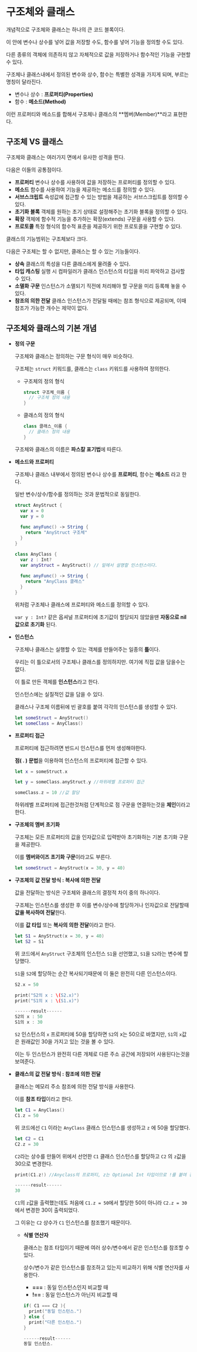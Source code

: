 # 구조체와 클래스

개념적으로 구조체와 클래스는 하나의 큰 코드 블록이다.

이 안에 변수나 상수를 넣어 값을 저장할 수도, 함수를 넣어 기능을 정의할 수도 있다.

다른 종류의 객체에 의존하지 않고 자체적으로  값을 저장하거나 함수적인 기능을 구현할 수 있다.

구조체나 클래스내에서 정의된 변수와 상수, 함수는 특별한 성격을 가지게 되며, 부르는 명칭이 달라진다.

* 변수나 상수 : **프로퍼티(Properties)**
* 함수 : **메소드(Method)**

이런 프로퍼티와 메소드를 합해서 구조체나 클래스의 **멤버(Member)**라고 표현한다.



## 구조체 VS 클래스

구조체와 클래스는 여러가지 면에서 유사한 성격을 띈다.

다음은 이들의 공통점이다.

* **프로퍼티**                변수나 상수를 사용하여 값을 저장하는 프로퍼티를 정의할 수 있다.
* **메소드**                   함수를 사용하여 기능을 제공하는 메소드를 정의할 수 있다.
* **서브스크립트**          속성값에 접근할 수 있는 방법을 제공하는 서브스크립트를 정의할 수 있다.
* **초기화 블록**            객체를 원하는 초기 상태로 설정해주는 초기화 블록을 정의할 수 있다. 
* **확장**                      객체에 함수적 기능을 추가하는 확장(extends) 구문을 사용할 수 있다.
* **프로토콜**                특정 형식의 함수적 표준을 제공하기 위한 프로토콜을 구현할 수 있다.



클래스의 기능범위는 구조체보다 크다.

다음은 구조체는 할 수 없지만, 클래스는 할 수 있는 기능들이다.

* **상속**                      클래스의 특성을 다른 클래스에게 물려줄 수 있다.
* **타입 캐스팅**           실행 시 컴파일러가 클래스 인스턴스의 타입을 미리 파악하고 검사할 수 있다.
* **소멸화 구문**           인스턴스가 소멸되기 직전에 처리해야 할 구문을 미리 등록해 놓을 수 있다.
* **참조의 의한 전달**    클래스 인스턴스가 전달될 때에는 참조 형식으로 제공되며, 이때 참조가 가능한 개수는 제약이 없다.



## 구조체와 클래스의 기본 개념

* **정의 구문**

  구조체와 클래스는 정의하는 구문 형식이 매우 비슷하다.

  구조체는 ``struct`` 키워드를, 클래스는 ``class`` 키워드를 사용하여 정의한다.

  * 구조체의 정의 형식

    ```swift
    struct 구조체_이름 {
      // 구조체 정의 내용
    }
    ```

  * 클래스의 정의 형식

    ```swift
    class 클래스_이름 {
      // 클래스 정의 내용
    }
    ```

  구조체와 클래스의 이름은 **파스칼 표기법**에 따른다.

* **메소드와 프로퍼티**

  구조체나 클래스 내부에서 정의된 변수나 상수를 **프로퍼티**, 함수는 **메소드** 라고 한다.

   일반 변수/상수/함수를 정의하는 것과 문법적으로 동일한다.

  ```swift
  struct AnyStruct {
    var x = 0
    var y = 0
    
    func anyFunc() -> String {
      return "AnyStruct 구조체"
    }
  }
  
  class AnyClass {
    var z : Int?
    var anyStruct = AnyStruct() // 밑에서 설명할 인스턴스이다.
    
    func anyFunc() -> String {
      return "AnyClass 클래스"
    }
  }
  ```

  위처럼 구조체나 클래스에 프로퍼티와 메소드를 정의할 수 있다.

  ``var y : Int?`` 같은 옵셔널 프로퍼티에 초기값이 할당되지 않았을땐 **자동으로 nil값으로 초기화** 된다.

* **인스턴스**

  구조체나 클래스는  실행할 수 있는 객체를 만들어주는 일종의 **틀**이다.

  우리는 이 틀으로서의 구조체나 클래스를 정의하지만. 여기에 직접 값을 담을수는 없다.

  이 틀로 만든 객체를 **인스턴스**라고 한다.

  인스턴스에는 실질적인 값을 담을 수 있다.

  클래스나 구조체 이름뒤에 빈 괄호를 붙여 각각의 인스턴스를 생성할 수 있다.

  ```swift
  let someStruct = AnyStruct()
  let someClass = AnyClass()
  ```

* **프로퍼티 접근**

  프로퍼티에 접근하려면 반드시 인스턴스를 먼저 생성해야한다.

  **점( . ) 문법**을 이용하여 인스턴스의 프로퍼티에 접근할 수 있다.

  ```swift
  let x = someStruct.x
  
  let y = someClass.anyStruct.y //하위레벨 프로퍼티 접근
  
  someClass.z = 10 //값 할당
  ```

  하위레벨 프로퍼티에 접근한것처럼 단계적으로 점 구문을 연결하는것을 **체인**이라고 한다.

* **구조체의 멤버 초기화**

  구조체는 모든 프로퍼티의 값을 인자값으로 입력받아 초기화하는 기본 초기화 구문을 제공한다.
  
  이를 **멤버와이즈 초기화 구문**이라고도 부른다.
  
  ```swift
  let someStruct = AnyStruct(x = 30, y = 40)
  ```
  
* **구조체의 값 전달 방식 : 복사에 의한 전달**

  값을 전달하는 방식은 구조체와 클래스의 결정적 차이 중의 하나이다.

  구조체는 인스턴스를 생성한 후 이를 변수/상수에 할당하거나 인자값으로 전달할때 **값을 복사하여 전달**한다.

  이를 **값 타입** 또는 **복사의 의한 전달**이라고 한다.

  ```swift
  let S1 = AnyStruct(x = 30, y = 40)
  let S2 = S1
  ```

  위 코드에서 ``AnyStruct`` 구조체의 인스턴스 ``S1``을 선언했고, ``S1``을 ``S2``라는 변수에 할당했다.

  ``S1``을 ``S2``에 할당하는 순간 복사되기때문에 이 둘은 완전히 다른 인스턴스이다.

  ```swift
  S2.x = 50
  
  print("S2의 x : \(S2.x)")
  print("S1의 x : \(S1.x)")
  
  ------result------
  S2의 x : 50
  S1의 x : 30
  ```

  ``S2`` 인스턴스의 ``x`` 프로퍼티에 50을 할당하면 ``S2``의 x는 50으로 바꼈지만, ``S1``의 ``x``값은 원래값인 30을 가지고 있는 것을 볼 수 있다.

  이는 두 인스턴스가 완전히 다른 개체로 다른 주소 공간에 저장되어 사용된다는것을 보여준다.

* **클래스의 값 전달 방식 : 참조에 의한 전달**

  클래스는 메모리 주소 참조에 의한 전달 방식을 사용한다.

  이를 **참조 타입**이라고 한다.

  ```swift
  let C1 = AnyClass()
  C1.z = 50
  ```

  위 코드에선 ``C1`` 이라는 ``AnyClass`` 클래스 인스턴스를 생성하고 ``z`` 에 50을 할당했다.

  ```swift
  let C2 = C1
  C2.z = 30
  ```

  ``C2``라는 상수를 만들어 위에서 선언한 ``C1`` 클래스 인스턴스를 할당하고 ``C2`` 의 ``z``값을 30으로 변경한다.

  

  ```swift
  print(C1.z!) //Anyclass의 프로퍼티, z는 Optional Int 타입이므로 !를 붙여 강제 해제를 해주었다.
  
  ------result------
  30
  ```

   ``C1``의 ``z``값을 출력했는데도 처음에 ``C1.z = 50``에서 할당한 50이 아니라 ``C2.z = 30``에서 변경한 30이 출력되었다.

  그 이유는 ``C2`` 상수가 ``C1`` 인스턴스를 참조했기 때문이다.

  * **식별 연산자**

    클래스는 참조 타입이기 때문에 여러 상수/변수에서 같은 인스턴스를 참조할 수 있다.

    상수/변수가 같은 인스턴스를 참조하고 있는지 비교하기 위해 식별 연산자를 사용한다.

    * **===** : 동일 인스턴스인지 비교할 때
    * **!==** : 동일 인스턴스가 아닌지 비교할 때

    ```swift
    if( C1 === C2 ){
      print("동일 인스턴스.")
    } else {
      print("다른 인스턴스.")
    }
    
    ------result------
    동일 인스턴스.
    ```

  

